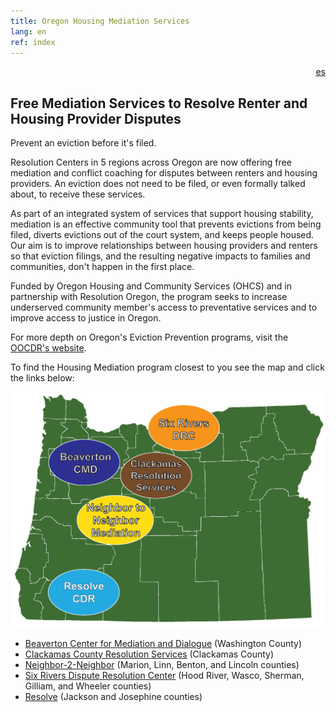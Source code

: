 ```yaml
---
title: Oregon Housing Mediation Services
lang: en
ref: index
---
```

<div style="text-align: right"><a href="/LEAME.html">es</a></div>

## Free Mediation Services to Resolve Renter and Housing Provider Disputes

Prevent an eviction before it's filed.

Resolution Centers in 5 regions across Oregon are now offering free mediation
and conflict coaching for disputes between renters and housing providers. An
eviction does not need to be filed, or even formally talked about, to receive
these services.

As part of an integrated system of services that support housing stability,
mediation is an effective community tool that prevents evictions from being
filed, diverts evictions out of the court system, and keeps people housed.
Our aim is to improve relationships between housing providers and renters so
that eviction filings, and the resulting negative impacts to families and
communities, don't happen in the first place.

Funded by Oregon Housing and Community Services (OHCS) and in partnership
with Resolution Oregon, the program seeks to increase underserved community
member's access to preventative services and to improve access to justice in
Ore<F29><F28>gon.

For more depth on Oregon's Eviction Prevention programs, visit
the [OOCDR's website](https://law.uoregon.edu/academics/centers/adr/oocdr/eviction_prevention_mediation_demonstration).

To find the Housing Mediation program closest to you see the map and click the links below:

![Map of Oregon](/assets/map.png)

- [Beaverton Center for Mediation and Dialogue](https://www.beavertonoregon.gov/425/Center-for-Mediation-Dialogue) (Washington County)
- [Clackamas County Resolution Services](https://www.clackamas.us/ccrs) (Clackamas County)
- [Neighbor-2-Neighbor](http://www.n2nmediation.org/) (Marion, Linn, Benton, and Lincoln counties)
- [Six Rivers Dispute Resolution Center](http://www.6rivers.org/) (Hood River, Wasco, Sherman, Gilliam, and Wheeler counties)
- [Resolve](https://resolvecenter.org/) (Jackson and Josephine counties)
